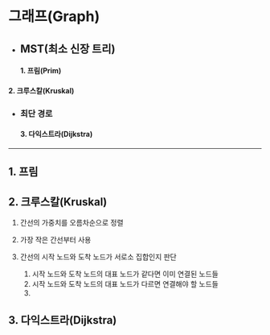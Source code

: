 # 그래프(Graph) #

- ## MST(최소 신장 트리)

	#### 		1. 프림(Prim)  ####

#### 			2. 크루스칼(Kruskal)

- ### 최단 경로

	#### 		3. 다익스트라(Dijkstra) ####

---

## 1. 프림 ##



## 2. 크루스칼(Kruskal) ##

1. 간선의 가중치를 오름차순으로 정렬

2. 가장 작은 간선부터 사용
3. 간선의 시작 노드와 도착 노드가 서로소 집합인지 판단
   1. 시작 노드와 도착 노드의 대표 노드가 같다면 이미 연결된 노드들
   2. 시작 노드와 도착 노드의 대표 노드가 다르면 연결해야 할 노드들
   3. 

## 3. 다익스트라(Dijkstra)





